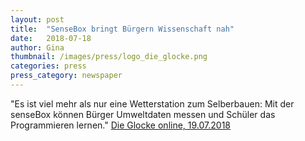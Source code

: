 ```yaml
---
layout: post
title:  "SenseBox bringt Bürgern Wissenschaft nah"
date:   2018-07-18
author: Gina
thumbnail: /images/press/logo_die_glocke.png
categories: press
press_category: newspaper
---
```

"Es ist viel mehr als nur eine Wetterstation zum Selberbauen: Mit der senseBox können Bürger Umweltdaten messen und Schüler das Programmieren lernen."
<a href="http://www.die-glocke.de/lokalnachrichten/regionales/Sensebox-bringt-Buergern-Wissenschaft-nah-6b61dcd6-6e84-449d-95c8-3ff0d6bf4d46-ds">Die Glocke online, 19.07.2018</a>
